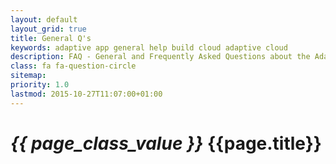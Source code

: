 ```yaml
---
layout: default
layout_grid: true
title: General Q's
keywords: adaptive app general help build cloud adaptive cloud
description: FAQ - General and Frequently Asked Questions about the Adaptive Platform. 
class: fa fa-question-circle
sitemap:
priority: 1.0
lastmod: 2015-10-27T11:07:00+01:00
---
```


<h1><i class="{{ page.class }}" style="width: 55px;">{{ page_class_value }}</i> {{page.title}}</h1>